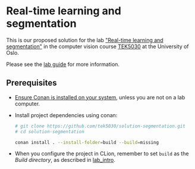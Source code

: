 # Real-time learning and segmentation
This is our proposed solution for the lab ["Real-time learning and segmentation"][repo] in the computer vision course [TEK5030] at the University of Oslo.

Please see the [lab guide][guide] for more information.

## Prerequisites
- [Ensure Conan is installed on your system][conan], unless you are not on a lab computer.
- Install project dependencies using conan:

   ```bash
   # git clone https://github.com/tek5030/solution-segmentation.git
   # cd solution-segmentation

   conan install . --install-folder=build --build=missing
   ```
- When you configure the project in CLion, remember to set `build` as the _Build directory_, as described in [lab_intro].


[repo]: https://github.com/tek5030/lab-segmentation
[guide]: https://github.com/tek5030/lab-segmentation/blob/master/README.md

[lab_intro]: https://github.com/tek5030/lab-intro/blob/master/cpp/lab-guide/1-open-project-in-clion.md#6-configure-project
[TEK5030]: https://www.uio.no/studier/emner/matnat/its/TEK5030/
[conan]: https://tek5030.github.io/tutorial/conan.html
